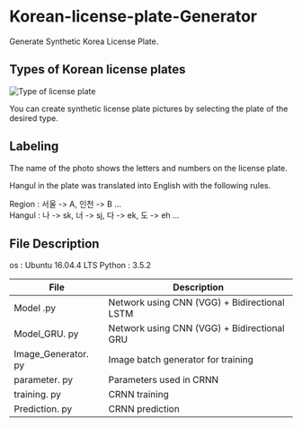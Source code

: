 # Korean-license-plate-Generator

Generate Synthetic Korea License Plate.

## Types of Korean license plates

![Type of license plate](https://github.com/qjadud1994/CRNN-Keras/blob/master/photo/license%20plate.jpg)

You can create synthetic license plate pictures by selecting the plate of the desired type.


## Labeling

The name of the photo shows the letters and numbers on the license plate.

Hangul in the plate was translated into English with the following rules.

Region : 서울 -> A, 인천 -> B ... <br/>
Hangul : 나 -> sk, 너 -> sj, 다 -> ek, 도 -> eh ... <br/>


## File Description

os : Ubuntu 16.04.4 LTS
Python : 3.5.2


|       File         |Description                                       |
|--------------------|--------------------------------------------------|
|Model .py           |Network using CNN (VGG) + Bidirectional LSTM      |
|Model_GRU. py       |Network using CNN (VGG) + Bidirectional GRU       |
|Image_Generator. py |Image batch generator for training                |
|parameter. py       |Parameters used in CRNN                           |
|training. py        |CRNN training                                     |
|Prediction. py      |CRNN prediction                                   |
